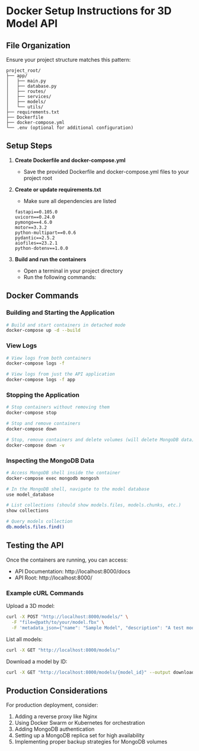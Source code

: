 # Docker Setup Instructions for 3D Model API

## File Organization

Ensure your project structure matches this pattern:

```
project_root/
├── app/
│   ├── main.py
│   ├── database.py
│   ├── routes/
│   ├── services/
│   ├── models/
│   └── utils/
├── requirements.txt
├── Dockerfile
├── docker-compose.yml
└── .env (optional for additional configuration)
```

## Setup Steps

1. **Create Dockerfile and docker-compose.yml**
   - Save the provided Dockerfile and docker-compose.yml files to your project root

2. **Create or update requirements.txt**
   - Make sure all dependencies are listed
   ```
   fastapi==0.105.0
   uvicorn==0.24.0
   pymongo==4.6.0
   motor==3.3.2
   python-multipart==0.0.6
   pydantic==2.5.2
   aiofiles==23.2.1
   python-dotenv==1.0.0
   ```

3. **Build and run the containers**
   - Open a terminal in your project directory
   - Run the following commands:

## Docker Commands

### Building and Starting the Application

```bash
# Build and start containers in detached mode
docker-compose up -d --build
```

### View Logs

```bash
# View logs from both containers
docker-compose logs -f

# View logs from just the API application
docker-compose logs -f app
```

### Stopping the Application

```bash
# Stop containers without removing them
docker-compose stop

# Stop and remove containers
docker-compose down

# Stop, remove containers and delete volumes (will delete MongoDB data)
docker-compose down -v
```

### Inspecting the MongoDB Data

```bash
# Access MongoDB shell inside the container
docker-compose exec mongodb mongosh

# In the MongoDB shell, navigate to the model database
use model_database

# List collections (should show models.files, models.chunks, etc.)
show collections

# Query models collection
db.models.files.find()
```

## Testing the API

Once the containers are running, you can access:
- API Documentation: http://localhost:8000/docs
- API Root: http://localhost:8000/

### Example cURL Commands

Upload a 3D model:
```bash
curl -X POST "http://localhost:8000/models/" \
  -F "file=@path/to/your/model.fbx" \
  -F 'metadata_json={"name": "Sample Model", "description": "A test model", "format": "fbx", "tags": ["sample", "test"]}'
```

List all models:
```bash
curl -X GET "http://localhost:8000/models/"
```

Download a model by ID:
```bash
curl -X GET "http://localhost:8000/models/{model_id}" --output downloaded_model.fbx
```

## Production Considerations

For production deployment, consider:
1. Adding a reverse proxy like Nginx
2. Using Docker Swarm or Kubernetes for orchestration
3. Adding MongoDB authentication
4. Setting up a MongoDB replica set for high availability
5. Implementing proper backup strategies for MongoDB volumes
